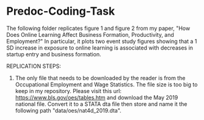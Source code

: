# Predoc-Coding-Task
The following folder replicates figure 1 and figure 2 from my paper, "How Does Online Learning Affect Business Formation, Productivity, and Employment?" In particular, it plots two event study figures showing that a 1 SD increase in exposure to online learning is associated with decreases in startup entry and business formation. 

REPLICATION STEPS: 
1) The only file that needs to be downloaded by the reader is from the Occupational Employment and Wage Statistics. The file size is too big to keep in my repository. Please visit this url: https://www.bls.gov/oes/tables.htm and download the May 2019 national file. Convert it to a STATA dta file then store and name it the following path "data/oes/nat4d_2019.dta". 
